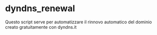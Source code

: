 # dyndns_renewal
Questo script serve per automatizzare il rinnovo automatico del dominio creato gratuitamente con dyndns.it
